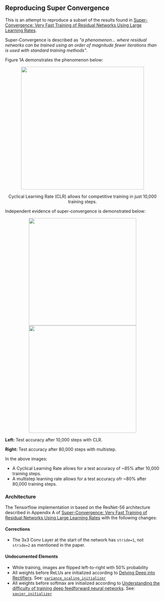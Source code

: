 ## Reproducing Super Convergence


This is an attempt to reproduce a subset of the results found in [Super-Convergence: Very Fast Training of Residual Networks Using Large Learning Rates](https://openreview.net/forum?id=H1A5ztj3b).

Super-Convergence is described as *"a phenomenon... where residual networks can be trained using an order of magnitude fewer iterations
than is used with standard training methods"*.

Figure 1A demonstrates the phenomenon below:

<p align="center"><img src="https://i.imgur.com/JQ8lHHA.png" width="400" /></p>
<center>Cyclical Learning Rate (CLR) allows for competitive training in just 10,000 training steps.</center>

Independent evidence of super-convergence is demonstrated below:

<p align="center">
    <img src="https://i.imgur.com/e9RXHl1.png" width="350" />
    <img src="https://i.imgur.com/PGZ9nlI.png" width="350" />
    <p><strong>Left: </strong>Test accuracy after 10,000 steps with CLR.</p>
    <p><strong>Right: </strong>Test accuracy after 80,000 steps with multistep.</p>
</p>

In the above images:
 - A Cyclical Learning Rate allows for a test accuracy of ~85% after 10,000 training steps.
 - A multistep learning rate allows for a test accuracy ofr ~80% after 80,000 training steps.


### Architecture

The Tensorflow implementation in based on the ResNet-56 architecture described in Appendix A of [Super-Convergence: Very Fast Training of Residual Networks Using Large Learning Rates](https://openreview.net/pdf?id=H1A5ztj3b) with the following changes:

#### Corrections
- The 3x3 Conv Layer at the start of the network has `stride=1`, not  `stride=2` as mentioned in the paper.

#### Undocumented Elements
 - While training, images are flipped left-to-right with 50% probability
 - All weights before ReLUs are initialized according to [Delving Deep into Rectifiers](https://arxiv.org/pdf/1502.01852v1.pdf). See: [`variance_scaling_initializer`](https://www.tensorflow.org/api_docs/python/tf/contrib/layers/variance_scaling_initializer)
 - All weights before softmax are initialized according to [Understanding the difficulty of training deep feedforward neural networks](http://citeseerx.ist.psu.edu/viewdoc/download?doi=10.1.1.207.2059&rep=rep1&type=pdf). See: [`xavier_initializer`](https://www.tensorflow.org/api_docs/python/tf/contrib/layers/xavier_initializer)
